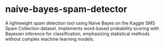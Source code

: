 # naive-bayes-spam-detector
A lightweight spam detection tool using Naive Bayes on the Kaggle SMS Spam Collection dataset. Implements word-based probability scoring with Bayesian inference for classification, emphasizing statistical methods without complex machine learning models.
